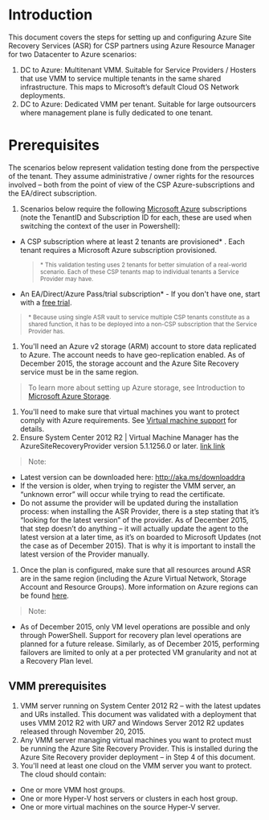 # Introduction
This document covers the steps for setting up and configuring Azure Site Recovery Services (ASR) for CSP partners using Azure Resource Manager for two Datacenter to Azure scenarios:

1. DC to Azure: Multitenant VMM. Suitable for Service Providers / Hosters that use VMM to service multiple tenants in the same shared infrastructure. This maps to Microsoft’s default Cloud OS Network deployments.
1. DC to Azure: Dedicated VMM per tenant. Suitable for large outsourcers where management plane is fully dedicated to one tenant.

# Prerequisites
The scenarios below represent validation testing done from the perspective of the tenant. They assume administrative / owner rights for the resources involved – both from the point of view of the CSP Azure-subscriptions and the EA/direct subscription.
1. Scenarios below require the following [Microsoft Azure](http://azure.microsoft.com/) subscriptions (note the TenantID and Subscription ID for each, these are used when switching the context of the user in Powershell):
  - A CSP subscription where at least 2 tenants are provisioned\* . Each tenant requires a Microsoft Azure subscription provisioned.
    ><small>\* This validation testing uses 2 tenants for better simulation of a real-world scenario. Each of these CSP tenants map to individual tenants a Service Provider may have.</small>

  - An EA/Direct/Azure Pass/trial subscription\* - If you don't have one, start with a [free trial](http://aka.ms/try-azure).
  > <small>\* Because using single ASR vault to service multiple CSP tenants constitute as a shared function, it has to be deployed into a non-CSP subscription that the Service Provider has. </small>
1. You'll need an Azure v2 storage (ARM) account to store data replicated to Azure. The account needs to have geo-replication enabled. As of December 2015, the storage account and the Azure Site Recovery service must be in the same region.
> To learn more about setting up Azure storage, see Introduction to [Microsoft Azure Storage](http://go.microsoft.com/fwlink/?LinkId=398704).
1. You'll need to make sure that virtual machines you want to protect comply with Azure requirements. See [Virtual machine support](https://msdn.microsoft.com/library/azure/dn469078.aspx#BKMK_E2A) for details.
1. Ensure System Center 2012 R2 | Virtual Machine Manager has the AzureSiteRecoveryProvider version 5.1.1256.0 or later.
[link link](#abdul1234)
  > Note:
  * Latest version can be downloaded here: http://aka.ms/downloaddra
  * If the version is older, when trying to register the VMM server, an “unknown error” will occur while trying to read the certificate.
  * Do not assume the provider will be updated during the installation process: when installing the ASR Provider, there is a step stating that it’s “looking for the latest version” of the provider. As of December 2015, that step doesn’t do anything – it will actually update the agent to the latest version at a later time, as it’s on boarded to Microsoft Updates (not the case as of December 2015). That is why it is important to install the latest version of the Provider manually.

1. Once the plan is configured, make sure that all resources around ASR are in the same region (including the Azure Virtual Network, Storage Account and Resource Groups). More information on Azure regions can be found [here](https://azure.microsoft.com/en-us/regions/).
> Note:
  * As of December 2015, only VM level operations are possible and only through PowerShell. Support for recovery plan level operations are planned for a future release. Similarly, as of December 2015, performing failovers are limited to only at a per protected VM granularity and not at a Recovery Plan level.

## <a name="abdul1234"></a>VMM prerequisites
1. VMM server running on System Center 2012 R2 – with the latest updates and URs installed. This document was validated with a deployment that uses VMM 2012 R2 with UR7 and Windows Server 2012 R2 updates released through November 20, 2015.
1. Any VMM server managing virtual machines you want to protect must be running the Azure Site Recovery Provider. This is installed during the Azure Site Recovery provider deployment – in Step 4 of this document.
1. You'll need at least one cloud on the VMM server you want to protect. The cloud should contain:
  * One or more VMM host groups.
  * One or more Hyper-V host servers or clusters in each host group.
  * One or more virtual machines on the source Hyper-V server.

<a name="abdul"></a>
